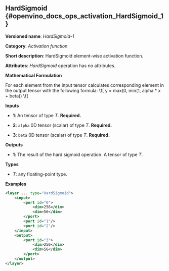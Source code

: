 ## HardSigmoid <a name="HardSigmoid"></a> {#openvino_docs_ops_activation_HardSigmoid_1}

**Versioned name**: *HardSigmoid-1*

**Category**: *Activation function*

**Short description**: HardSigmoid element-wise activation function.

**Attributes**: *HardSigmoid* operation has no attributes.

**Mathematical Formulation**

For each element from the input tensor calculates corresponding
 element in the output tensor with the following formula:
 \f[
 y = max(0, min(1, alpha * x + beta))
 \f]

**Inputs**

* **1**: An tensor of type *T*. **Required.**

* **2**: `alpha` 0D tensor (scalar) of type *T*. **Required.**

* **3**: `beta` 0D tensor (scalar) of type *T*. **Required.**

**Outputs**

* **1**: The result of the hard sigmoid operation. A tensor of type *T*.

**Types**

* *T*: any floating-point type.

**Examples**

```xml
<layer ... type="HardSigmoid">
    <input>
        <port id="0">
            <dim>256</dim>
            <dim>56</dim>
        </port>
        <port id="1"/>
        <port id="2"/>
    </input>
    <output>
        <port id="3">
            <dim>256</dim>
            <dim>56</dim>
        </port>
    </output>
</layer>
```
